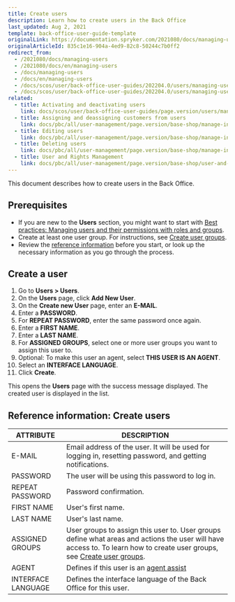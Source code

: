 ```yaml
---
title: Create users
description: Learn how to create users in the Back Office
last_updated: Aug 2, 2021
template: back-office-user-guide-template
originalLink: https://documentation.spryker.com/2021080/docs/managing-users
originalArticleId: 835c1e16-904a-4ed9-82c8-50244c7b0ff2
redirect_from:
  - /2021080/docs/managing-users
  - /2021080/docs/en/managing-users
  - /docs/managing-users
  - /docs/en/managing-users
  - /docs/scos/user/back-office-user-guides/202204.0/users/managing-users/activating-and-deactivating-users.html
  - /docs/scos/user/back-office-user-guides/202204.0/users/managing-users/creating-users.html
related:
  - title: Activating and deactivating users
    link: docs/scos/user/back-office-user-guides/page.version/users/managing-users/activating-and-deactivating-users.html
  - title: Assigning and deassigning customers from users
    link: docs/pbc/all/user-management/page.version/base-shop/manage-in-the-back-office/manage-users/assign-and-deassign-customers-from-users.html
  - title: Editing users
    link: docs/pbc/all/user-management/page.version/base-shop/manage-in-the-back-office/manage-users/edit-users.html
  - title: Deleting users
    link: docs/pbc/all/user-management/page.version/base-shop/manage-in-the-back-office/manage-users/delete-users.html
  - title: User and Rights Management
    link: docs/pbc/all/user-management/page.version/base-shop/user-and-rights-overview.html
---
```


This document describes how to create users in the Back Office.

## Prerequisites

* If you are new to the **Users** section, you might want to start with [Best practices: Managing users and their permissions with roles and groups](/docs/pbc/all/user-management/{{page.version}}/base-shop/manage-in-the-back-office/best-practices-manage-users-and-their-permissions-with-roles-and-groups.html).
* Create at least one user group. For instructions, see [Create user groups](/docs/pbc/all/user-management/{{page.version}}/base-shop/manage-in-the-back-office/manage-user-groups/create-user-groups.html).
* Review the [reference information](#reference-information-create-users) before you start, or look up the necessary information as you go through the process.

## Create a user

1. Go to **Users&nbsp;<span aria-label="and then">></span> Users**.
2. On the **Users** page, click **Add New User**.
3. On the **Create new User** page, enter an **E-MAIL**.
4. Enter a **PASSWORD**.
5. For **REPEAT PASSWORD**, enter the same password once again.
6. Enter a **FIRST NAME**.
7. Enter a **LAST NAME**.
8. For **ASSIGNED GROUPS**, select one or more user groups you want to assign this user to.
9. Optional: To make this user an agent, select **THIS USER IS AN AGENT**.
10. Select an **INTERFACE LANGUAGE**.
11. Click **Create**.

This opens the **Users** page with the success message displayed. The created user is displayed in the list.

## Reference information: Create users

| ATTRIBUTE | DESCRIPTION |
| --- | --- |
| E-MAIL | Email address of the user. It will be used for logging in, resetting password, and getting notifications. |
| PASSWORD | The user will be using this password to log in. |
| REPEAT PASSWORD | Password confirmation. |
| FIRST NAME | User's first name. |
| LAST NAME | User's last name. |
| ASSIGNED GROUPS | User groups to assign this user to. User groups define what areas and actions the user will have access to. To learn how to create user groups, see [Create user groups](/docs/pbc/all/user-management/{{page.version}}/base-shop/manage-in-the-back-office/manage-user-groups/create-user-groups.html). |
| AGENT | Defines if this user is an [agent assist](/docs/pbc/all/user-management/{{page.version}}/base-shop/agent-assist-feature-overview.html) |
| INTERFACE LANGUAGE | Defines the interface language of the Back Office for this user. |
